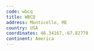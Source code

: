 ```yaml
---
code: wbcq
title: WBCQ
address: Monticello, ME
country: USA
coordinates: 46.34167,-67.82778
continent: America
---
```

